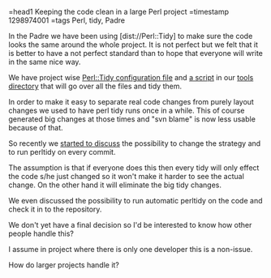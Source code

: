 =head1 Keeping the code clean in a large Perl project
=timestamp 1298974001
=tags Perl, tidy, Padre

In the Padre we have been using [dist://Perl::Tidy] to make sure the code
looks the same around the whole project. It is not perfect but we
felt that it is better to have a not perfect standard than to hope
that everyone will write in the same nice way.

We have project wise
<a href="http://svn.perlide.org/padre/trunk/tools/perltidyrc">Perl::Tidy configuration file</a> and
<a href="http://svn.perlide.org/padre/trunk/tools/tidy_project.pl">a script</a> in our
<a href="http://svn.perlide.org/padre/trunk/tools/">tools directory</a>
that will go over all the files and tidy them.

In order to make it easy to separate real code changes from purely
layout changes we used to have perl tidy runs once in a while.
This of course generated big changes at those times and "svn blame"
is now less usable because of that.

So recently we
<a href="http://mail.perlide.org/pipermail/padre-dev/2011-February/002516.html">started to discuss</a>
the possibility to change the strategy and to run perltidy on every commit.

The assumption is that if everyone does this then every tidy will only effect the
code s/he just changed so it won't make it harder to see the actual change.
On the other hand it will eliminate the big tidy changes.

We even discussed the possibility to run automatic perltidy on the code
and check it in to the repository.

We don't yet have a final decision so I'd be interested to know
how other people handle this?

I assume in project where there is only one developer this is a non-issue.

How do larger projects handle it?


